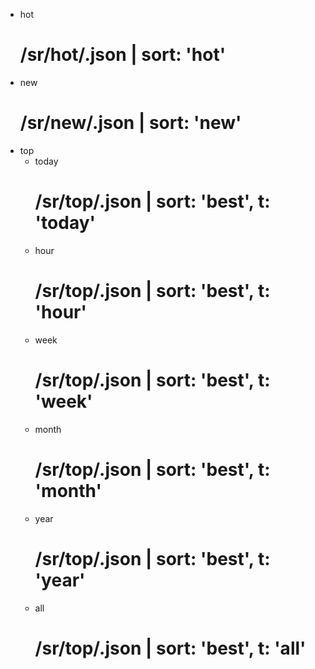 - hot
  # /sr/hot/.json | sort: 'hot'
- new
  # /sr/new/.json | sort: 'new'
- top
  - today
    # /sr/top/.json | sort: 'best', t: 'today'
  - hour
    # /sr/top/.json | sort: 'best', t: 'hour'
  - week
    # /sr/top/.json | sort: 'best', t: 'week'
  - month
    # /sr/top/.json | sort: 'best', t: 'month'
  - year
    # /sr/top/.json | sort: 'best', t: 'year'
  - all
    # /sr/top/.json | sort: 'best', t: 'all'
